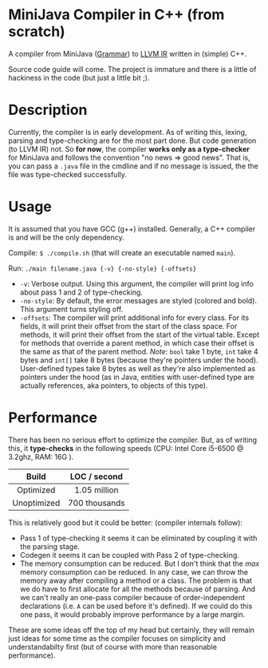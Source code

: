 # MiniJava Compiler in C++ (from scratch)

A compiler from MiniJava ([Grammar](http://cgi.di.uoa.gr/~thp06/project_files/minijava-new/minijava.html#prod4))
to [LLVM IR](https://llvm.org/docs/LangRef.html) written in (simple) C++.

Source code guide will come. The project is immature and there is a little of hackiness in the code (but just a little bit ;).

# Description

Currently, the compiler is in early development. As of writing this, lexing, parsing and type-checking are for the most
part done. But code generation (to LLVM IR) not. So **for now**, the compiler **works only as a type-checker**
for MiniJava and follows the convention "no news => good news". That is, you can pass a `.java` file in
the cmdline and if no message is issued, the the file was type-checked successfully.

# Usage
It is assumed that you have GCC (g++) installed. Generally, a C++ compiler is and will be the only dependency.

Compile: `$ ./compile.sh` (that will create an executable named `main`).

Run: `./main filename.java {-v} {-no-style} {-offsets}`

* `-v`: Verbose output. Using this argument, the compiler will print log info about pass 1 and 2 of type-checking.
* `-no-style`: By default, the error messages are styled (colored and bold). This argument turns styling off.
* `-offsets`: The compiler will print additional info for every class. For its fields, it will print their offset from the start of the class space. For methods, it will print their offset from the start of the virtual table. Except for methods that override a parent method, in which case their offset is the same as that of the parent method. _Note_: `bool` take 1 byte, `int` take 4 bytes and `int[]` take 8 bytes (because they're pointers under the hood). User-defined types take 8 bytes as well as they're also implemented as pointers under the hood (as in Java, entities with user-defined type are actually references, aka pointers, to objects of this type).

# Performance
There has been no serious effort to optimize the compiler. But, as of writing this, it **type-checks**
in the following speeds (CPU: Intel Core i5-6500 @ 3.2ghz, RAM: 16G ).

| Build          | LOC / second    |
| :------------: | :-------------: |
| Optimized      | 1.05 million    |
| Unoptimized    | 700 thousands   |

This is relatively good but it could be better: (compiler internals follow):
- Pass 1 of type-checking it seems it can be eliminated by coupling it with the parsing stage.
- Codegen it seems it can be coupled with Pass 2 of type-checking.
- The memory consumption can be reduced. But I don't think that the _max_ memory consumption can be reduced.
  In any case, we can throw the memory away after compiling a method or a class. The problem is that we do have
  to first allocate for all the methods because of parsing. And we can't really an one-pass compiler because
  of order-independent declarations (i.e. `A` can be used before it's defined). If we could do this one pass,
  it would probably improve performance by a large margin.

These are some ideas off the top of my head but certainly, they will remain just ideas for some time
as the compiler focuses on simplicity and understandabilty first (but of course with more than reasonable performance).
